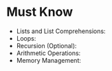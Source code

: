 # Must Know

- Lists and List Comprehensions:
- Loops:
- Recursion (Optional):
- Arithmetic Operations:
- Memory Management:
